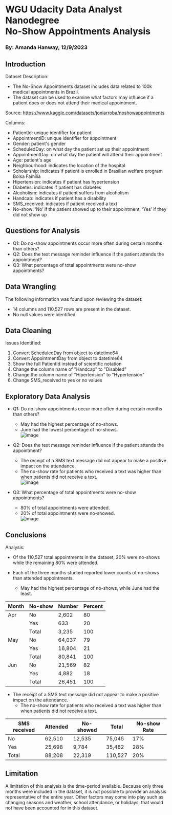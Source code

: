 # WGU Udacity Data Analyst Nanodegree <br>No-Show Appointments Analysis
### By: Amanda Hanway, 12/9/2023 

## Introduction

Dataset Description:
- The No-Show Appointments dataset includes data related to 100k medical appointments in Brazil.  
- The dataset can be used to examine what factors may influece if a patient does or does not attend their medical appointment.  

Source: https://www.kaggle.com/datasets/joniarroba/noshowappointments  

Columns:  
- PatientId: unique identifier for patient  
- AppointmentID: unique identifier for appointment  
- Gender: patient's gender  
- ScheduledDay: on what day the patient set up their appointment  
- AppointmentDay: on what day the patient will attend their appointment  
- Age: patient's age  
- Neighbourhood: indicates the location of the hospital  
- Scholarship: indicates if patient is enrolled in Brasilian welfare program Bolsa Família  
- Hipertension: indicates if patient has hypertension  
- Diabetes: indicates if patient has diabetes  
- Alcoholism: indicates if patient suffers from alcoholism  
- Handcap: indicates if patient has a disability  
- SMS_received: indicates if patient received a text  
- No-show: ‘No’ if the patient showed up to their appointment, ‘Yes’ if they did not show up  

## Questions for Analysis

- Q1: Do no-show appointments occur more often during certain months than others?  
- Q2: Does the text message reminder influence if the patient attends the appointment?  
- Q3: What percentage of total appointments were no-show appointments?  

## Data Wrangling

The following information was found upon reviewing the dataset:  
- 14 columns and 110,527 rows are present in the dataset. 
- No null values were identified.  
  
## Data Cleaning

Issues Identified:  
1. Convert ScheduledDay from object to datetime64  
2. Convert AppointmentDay from object to datetime64  
3. Show the full PatientId instead of scientific notation  
4. Change the column name of "Handcap" to "Disabled"  
5. Change the column name of "Hipertension" to "Hypertension"  
6. Change SMS_received to yes or no values  

## Exploratory Data Analysis

- Q1: Do no-show appointments occur more often during certain months than others?  
  - May had the highest percentage of no-shows.  
  - June had the lowest percentage of no-shows.  
![image](https://github.com/mandi1120/no_show_appts_analysis/assets/20828566/4e451731-50da-4653-8df5-49de7c0543fe)

- Q2: Does the text message reminder influence if the patient attends the appointment?   
  - The receipt of a SMS text message did not appear to make a positive impact on the attendance.  
  - The no-show rate for patients who received a text was higher than when patients did not receive a text.  
![image](https://github.com/mandi1120/no_show_appts_analysis/assets/20828566/8992f1de-5b1c-4ecb-9dcc-cb1f0289c86f)

- Q3: What percentage of total appointments were no-show appointments?  
  - 80% of total appointments were attended.    
  - 20% of total appointments were no-showed.    
![image](https://github.com/mandi1120/no_show_appts_analysis/assets/20828566/1fc46be6-ab25-4eaa-b350-e65b6f920d23)

## Conclusions

Analysis:

- Of the 110,527 total appointments in the dataset, 20% were no-shows while the remaining 80% were attended.

- Each of the three months studied reported lower counts of no-shows than attended appointments.
  - May had the highest percentage of no-shows, while June had the least.

| Month | No-show	    | Number	| Percent |
|--     |--           |--       |--       |
| Apr   | No	        | 2,602	  | 80      |
|       | Yes	        | 633	    | 20      |
|       | Total	      | 3,235   | 100     |	
| May   | No	        | 64,037  | 79      |
|       | Yes	        | 16,804  | 21      |
|       | Total	      | 80,841  | 100     | 	
| Jun   | No          |	21,569  | 82      |
|       | Yes	        | 4,882	  | 18      |
|       | Total	      | 26,451  | 100     |

- The receipt of a SMS text message did not appear to make a positive impact on the attendance.
  - The no-show rate for patients who received a text was higher than when patients did not receive a text.

| SMS received	| Attended	| No-showed	| Total	  | No-show Rate |
| ------------- | --------- | -------   | -----   | ------------ |
| No            |	62,510	  | 12,535    |	75,045  |	17%          |
| Yes	          | 25,698	  | 9,784     |	35,482  | 28%          |
| Total	        | 88,208  	| 22,319	  | 110,527	| 20%          |

## Limitation  

A limitation of this analysis is the time-period available. Because only three months were included in the dataset, it is not possible to provide an analysis representative of the entire year. Other factors may come into play such as changing seasons and weather, school attendance, or holidays, that would not have been accounted for in this dataset.


